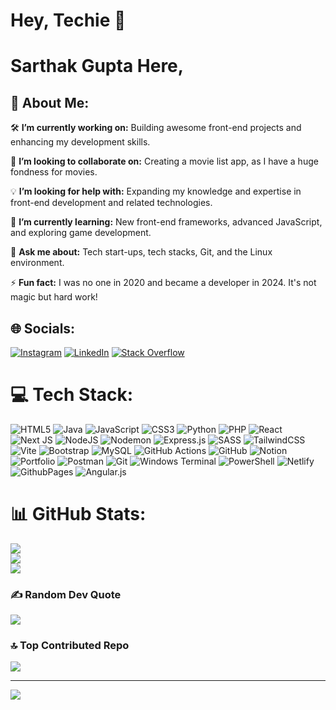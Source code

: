 # Hey, Techie 👋
# Sarthak Gupta Here,
## 💫 About Me:

🛠️ **I’m currently working on:**
Building awesome front-end projects and enhancing my development skills.

🤝 **I’m looking to collaborate on:**
Creating a movie list app, as I have a huge fondness for movies.

💡 **I’m looking for help with:**
Expanding my knowledge and expertise in front-end development and related technologies.

🌱 **I’m currently learning:**
New front-end frameworks, advanced JavaScript, and exploring game development.

💬 **Ask me about:**
Tech start-ups, tech stacks, Git, and the Linux environment.

⚡ **Fun fact:**
I was no one in 2020 and became a developer in 2024. It's not magic but hard work!


## 🌐 Socials:
[![Instagram](https://img.shields.io/badge/Instagram-%23E4405F.svg?logo=Instagram&logoColor=white)](https://instagram.com/sarthak_spectrum) [![LinkedIn](https://img.shields.io/badge/LinkedIn-%230077B5.svg?logo=linkedin&logoColor=white)](https://linkedin.com/in/sarthakgupta1702) [![Stack Overflow](https://img.shields.io/badge/-Stackoverflow-FE7A16?logo=stack-overflow&logoColor=white)](https://stackoverflow.com/users/spiedy) 

# 💻 Tech Stack:
![HTML5](https://img.shields.io/badge/html5-%23E34F26.svg?style=plastic&logo=html5&logoColor=white) ![Java](https://img.shields.io/badge/java-%23ED8B00.svg?style=plastic&logo=openjdk&logoColor=white) ![JavaScript](https://img.shields.io/badge/javascript-%23323330.svg?style=plastic&logo=javascript&logoColor=%23F7DF1E) ![CSS3](https://img.shields.io/badge/css3-%231572B6.svg?style=plastic&logo=css3&logoColor=white) ![Python](https://img.shields.io/badge/python-3670A0?style=plastic&logo=python&logoColor=ffdd54) ![PHP](https://img.shields.io/badge/php-%23777BB4.svg?style=plastic&logo=php&logoColor=white) ![React](https://img.shields.io/badge/react-%2320232a.svg?style=plastic&logo=react&logoColor=%2361DAFB) ![Next JS](https://img.shields.io/badge/Next-black?style=plastic&logo=next.js&logoColor=white) ![NodeJS](https://img.shields.io/badge/node.js-6DA55F?style=plastic&logo=node.js&logoColor=white) ![Nodemon](https://img.shields.io/badge/NODEMON-%23323330.svg?style=plastic&logo=nodemon&logoColor=%BBDEAD) ![Express.js](https://img.shields.io/badge/express.js-%23404d59.svg?style=plastic&logo=express&logoColor=%2361DAFB) ![SASS](https://img.shields.io/badge/SASS-hotpink.svg?style=plastic&logo=SASS&logoColor=white) ![TailwindCSS](https://img.shields.io/badge/tailwindcss-%2338B2AC.svg?style=plastic&logo=tailwind-css&logoColor=white) ![Vite](https://img.shields.io/badge/vite-%23646CFF.svg?style=plastic&logo=vite&logoColor=white) ![Bootstrap](https://img.shields.io/badge/bootstrap-%238511FA.svg?style=plastic&logo=bootstrap&logoColor=white) ![MySQL](https://img.shields.io/badge/mysql-4479A1.svg?style=plastic&logo=mysql&logoColor=white) ![GitHub Actions](https://img.shields.io/badge/github%20actions-%232671E5.svg?style=plastic&logo=githubactions&logoColor=white) ![GitHub](https://img.shields.io/badge/github-%23121011.svg?style=plastic&logo=github&logoColor=white) ![Notion](https://img.shields.io/badge/Notion-%23000000.svg?style=plastic&logo=notion&logoColor=white) ![Portfolio](https://img.shields.io/badge/Portfolio-%23000000.svg?style=plastic&logo=firefox&logoColor=#FF7139) ![Postman](https://img.shields.io/badge/Postman-FF6C37?style=plastic&logo=postman&logoColor=white) ![Git](https://img.shields.io/badge/git-%23F05033.svg?style=plastic&logo=git&logoColor=white) ![Windows Terminal](https://img.shields.io/badge/Windows%20Terminal-%234D4D4D.svg?style=plastic&logo=windows-terminal&logoColor=white) ![PowerShell](https://img.shields.io/badge/PowerShell-%235391FE.svg?style=plastic&logo=powershell&logoColor=white) ![Netlify](https://img.shields.io/badge/netlify-%23000000.svg?style=plastic&logo=netlify&logoColor=#00C7B7) ![GithubPages](https://img.shields.io/badge/github%20pages-121013?style=plastic&logo=github&logoColor=white) ![Angular.js](https://img.shields.io/badge/angular.js-%23E23237.svg?style=plastic&logo=angularjs&logoColor=white)
# 📊 GitHub Stats:
![](https://github-readme-stats.vercel.app/api?username=sarthak576&theme=dark&hide_border=false&include_all_commits=false&count_private=false)<br/>
![](https://github-readme-streak-stats.herokuapp.com/?user=sarthak576&theme=dark&hide_border=false)<br/>
![](https://github-readme-stats.vercel.app/api/top-langs/?username=sarthak576&theme=dark&hide_border=false&include_all_commits=false&count_private=false&layout=compact)

### ✍️ Random Dev Quote
![](https://quotes-github-readme.vercel.app/api?type=horizontal&theme=radical)

### 🔝 Top Contributed Repo
![](https://github-contributor-stats.vercel.app/api?username=sarthak576&limit=5&theme=radical&combine_all_yearly_contributions=true)

---
[![](https://visitcount.itsvg.in/api?id=sarthak576&icon=0&color=0)](https://visitcount.itsvg.in)

